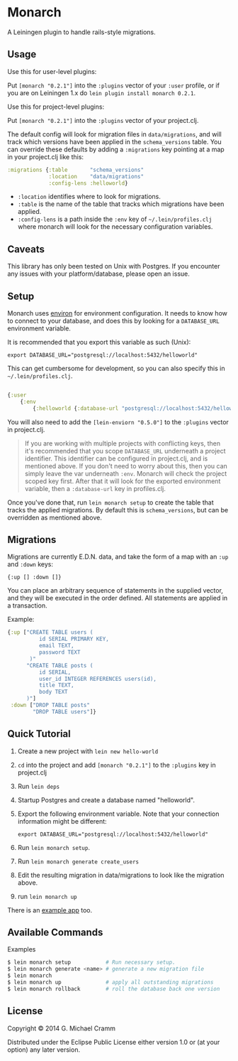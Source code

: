# Monarch

A Leiningen plugin to handle rails-style migrations.

## Usage

Use this for user-level plugins:

Put `[monarch "0.2.1"]` into the `:plugins` vector of your
`:user` profile, or if you are on Leiningen 1.x do `lein plugin install
monarch 0.2.1`.

Use this for project-level plugins:

Put `[monarch "0.2.1"]` into the `:plugins` vector of your project.clj.

The default config will look for migration files in `data/migrations`, and will
track which versions have been applied in the `schema_versions` table. You can
override these defaults by adding a `:migrations` key pointing at a map in your
project.clj like this:

```clj
:migrations {:table       "schema_versions"
             :location    "data/migrations"
             :config-lens :helloworld}
```

* `:location` identifies where to look for migrations.
* `:table` is the name of the table that tracks which migrations have been
applied.
* `:config-lens` is a path inside the `:env` key of `~/.lein/profiles.clj` where
  monarch will look for the necessary configuration variables.

## Caveats

This library has only been tested on Unix with Postgres. If you encounter any
issues with your platform/database, please open an issue.

## Setup

Monarch uses [environ](https://github.com/weavejester/environ) for
environment configuration. It needs to know how to connect to your database, and
does this by looking for a `DATABASE_URL` environment variable.

It is recommended that you export this variable as such (Unix):

`export DATABASE_URL="postgresql://localhost:5432/helloworld"`

This can get cumbersome for development, so you can also specify this in
`~/.lein/profiles.clj`.

```clj

{:user
    {:env
        {:helloworld {:database-url "postgresql://localhost:5432/helloworld"}}}}

```

You will also need to add the `[lein-enviorn "0.5.0"]` to the `:plugins` vector
in project.clj.

> If you are working with multiple projects with conflicting keys, then it's
> recommended that you scope `DATABASE_URL` underneath a project identifier.
> This identifier can be configured in project.clj, and is mentioned above. If
> you don't need to worry about this, then you can simply leave the var
> underneath `:env`. Monarch will check the project scoped key first. After that
> it will look for the exported environment variable, then a `:database-url` key
> in profiles.clj.

Once you've done that, run `lein monarch setup` to create the table that tracks
the applied migrations. By default this is `schema_versions`, but can be
overridden as mentioned above.

## Migrations

Migrations are currently E.D.N. data, and take the form of a map with an `:up`
and `:down` keys:

`{:up [] :down []}`

You can place an arbitrary sequence of statements in the supplied vector, and they
will be executed in the order defined. All statements are applied in a
transaction.

Example:
```clj
{:up ["CREATE TABLE users (
          id SERIAL PRIMARY KEY,
          email TEXT,
          password TEXT
       )"
      "CREATE TABLE posts (
          id SERIAL,
          user_id INTEGER REFERENCES users(id),
          title TEXT,
          body TEXT
      )"]
 :down ["DROP TABLE posts"
        "DROP TABLE users"]}
```

## Quick Tutorial

1. Create a new project with `lein new hello-world`
2. `cd` into the project and add `[monarch "0.2.1"]` to the `:plugins` key in
   project.clj
3. Run `lein deps`
4. Startup Postgres and create a database named "helloworld".
5. Export the following environment variable. Note that your connection
   information might be different:

   `export DATABASE_URL="postgresql://localhost:5432/helloworld"`

5. Run `lein monarch setup`.
6. Run `lein monarch generate create_users`
7. Edit the resulting migration in data/migrations to look like the migration
   above.
8. run `lein monarch up`

There is an [example app](https://github.com/mcramm/monarch-blog) too.
## Available Commands

Examples
```bash
$ lein monarch setup           # Run necessary setup.
$ lein monarch generate <name> # generate a new migration file
$ lein monarch
$ lein monarch up              # apply all outstanding migrations
$ lein monarch rollback        # roll the database back one version
```

## License

Copyright © 2014 G. Michael Cramm

Distributed under the Eclipse Public License either version 1.0 or (at
your option) any later version.
